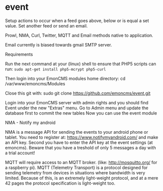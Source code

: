 event
=====

Setup actions to occur when a feed goes above, below or is equal a set value. Set another feed or send an email.

Prowl, NMA, Curl, Twitter, MQTT and Email methods native to application.

Email currently is biased towards gmail SMTP server.

Requirements

Run the next command at your (linux) shell to ensure that PHP5 scripts can run:
`sudo apt-get install php5-mcrypt php5-curl`

Then login into your EmonCMS modules home directory:
cd /var/www/emoncms/Modules

Close this git with:
sudo git clone https://github.com/emoncms/event.git

Login into your EmonCMS server with admin rights and you should find Event under the new "Extras" menu.
Go to Admin menu and update the database first to commit the new tables
Now you can use the event module

NMA - Notify my android

NMA is a message API for sending the events to your android phone or tablet.
You need to register at: https://www.notifymyandroid.com/ and make an API key.
Second you have to enter the API key at the event settings (at emoncms).
Beware that you have a treshold of only 5 messages a day with a trial account!

MQTT will require access to an MQTT broker. (like: http://mosquitto.org/ for a raspberry pi).
MQTT (Telemetry Transport) is a protocol designed for sending telemetry from devices in situations where bandwidth is very limited. Because of this, is an extremely light-weight protocol, and at a mere 42 pages the protocol specification is light-weight too.

